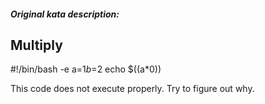 ##### Original kata description:

## Multiply

#!/bin/bash -e
a=$1
b=$2
echo $((a*0))

This code does not execute properly. Try to figure out why.